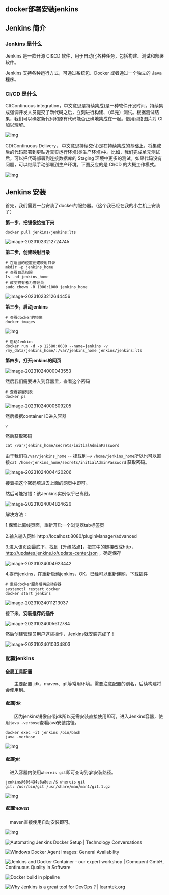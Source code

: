 ## docker部署安装jenkins

## Jenkins 简介

### Jenkins 是什么

Jenkins 是一款开源 CI&CD 软件，用于自动化各种任务，包括构建、测试和部署软件。

Jenkins 支持各种运行方式，可通过系统包、Docker 或者通过一个独立的 Java 程序。

### CI/CD 是什么

CI(Continuous integration，中文意思是持续集成)是一种软件开发时间。持续集成强调开发人员提交了新代码之后，立刻进行构建、（单元）测试。根据测试结果，我们可以确定新代码和原有代码能否正确地集成在一起。借用网络图片对 CI 加以理解。

![img](./docker搭建Jenkins.assets/20200310174528.png)

CD(Continuous Delivery， 中文意思持续交付)是在持续集成的基础上，将集成后的代码部署到更贴近真实运行环境(类生产环境)中。比如，我们完成单元测试后，可以把代码部署到连接数据库的 Staging 环境中更多的测试。如果代码没有问题，可以继续手动部署到生产环境。下图反应的是 CI/CD 的大概工作模式。

![img](./docker搭建Jenkins.assets/20200310174544.png)

## Jenkins 安装

首先，我们需要一台安装了docker的服务器。（这个我已经在我的小主机上安装了）

**第一步，把镜像给拉下来**

```shell
docker pull jenkins/jenkins:lts
```

![image-20231023212724745](./docker搭建Jenkins.assets/image-20231023212724745.png)

**第二步，创建映射目录**

```shell
# 在适当的位置创建映射目录
mkdir -p jenkins_home
# 查看目录权限
ls -nd jenkins_home
# 改变拥有者为管理员
sudo chown -R 1000:1000 jenkins_home
```

![image-20231023212644456](./docker搭建Jenkins.assets/image-20231023212644456.png)

**第三步，启动jenkins**

```shell
# 查看docker的镜像
docker images
```

![img](./docker搭建Jenkins.assets/f7d06dfabdf77eee572258b2f0fcf1b2.png)

```shell
# 启动Jenkins
docker run -d -p 12580:8080 --name=jenkins -v /my_data/jenkins_home/:/var/jenkins_home jenkins/jenkins:lts
```

**第四步，打开jenkins的网页**

![image-20231024000043553](./docker搭建Jenkins.assets/image-20231024000043553.png)

然后我们需要进入到容器里，查看这个密码

```shell
# 查看容器列表
docker ps
```

![image-20231024000609205](./docker搭建Jenkins.assets/image-20231024000609205.png)

然后根据container ID进入容器

```shell
v
```

然后获取密码

```shell
cat /var/jenkins_home/secrets/initialAdminPassword
```

由于我们将`/var/jenkins_home` -- 挂载到--> `/home/jenkins_home`所以也可以直接`cat /home/jenkins_home/secrets/initialAdminPassword` 获取密码。

![image-20231024004420206](./docker搭建Jenkins.assets/image-20231024004420206.png)

接着把这个密码填进去上面的网页中即可。

然后可能报错：该Jenkins实例似乎已离线。

![image-20231024004824626](./docker搭建Jenkins.assets/image-20231024004824626.png)

解决方法：

1.保留此离线页面，重新开启一个浏览器tab标签页

2.输入输入网址 http://localhost:8080/pluginManager/advanced

3.进入该页面最底下，找到【升级站点】，把其中的链接改成http，http://updates.jenkins.io/update-center.json ，确定保存

![image-20231024004923442](./docker搭建Jenkins.assets/image-20231024004923442.png)

4.提示jenkins，在重新启动jenkins，OK，已经可以重新连网，下载插件

```shell
# 重启docker服务后再启动容器
systemctl restart docker
docker start jenkins
```

![image-20231024011213037](./docker搭建Jenkins.assets/image-20231024011213037.png)

接下来，**安装推荐的插件**

![image-20231024005612784](./docker搭建Jenkins.assets/image-20231024005612784.png)

然后创建管理员用户这些操作，Jenkins就安装完成了！

![image-20231024010334803](./docker搭建Jenkins.assets/image-20231024010334803.png)

### 配置jenkins

#### 全局工具配置

  主要配置 jdk、maven、git等常用环境。需要注意配置的别名，后续构建将会使用到。

##### 配置jdk

  因为jenkins镜像自带jdk所以无需安装直接使用即可，进入Jenkins容器，使用`java -verbose`查看java安装路径。

```shell
docker exec -it jenkins /bin/bash
java -verbose
```

![img](./docker搭建Jenkins.assets/172e537ad1f96d88tplv-t2oaga2asx-jj-mark3024000q75.webp)

##### 配置git

 进入容器内使用`whereis git`即可查询到git安装路径。

```text
jenkins@606434c6a8de:/$ whereis git
git: /usr/bin/git /usr/share/man/man1/git.1.gz
```

![img](./docker搭建Jenkins.assets/172e537ad37ba08dtplv-t2oaga2asx-jj-mark3024000q75.webp)

##### 配置maven

 maven直接使用自动安装即可。

![img](./docker搭建Jenkins.assets/172e537ad3ada163tplv-t2oaga2asx-jj-mark3024000q75.webp)

![Automating Jenkins Docker Setup | Technology Conversations](./docker搭建Jenkins.assets/jenkins-docker.png)

![Windows Docker Agent Images: General Availability](./docker搭建Jenkins.assets/dockerJenkins.png)

![Jenkins and Docker Container - our expert workshop | Comquent GmbH,  Continuous Quality in Software](./docker搭建Jenkins.assets/Jenkins-Docker-1698086099175-31.png)

![Docker build in pipeline](./docker搭建Jenkins.assets/logo.png)

![Why Jenkins is a great tool for DevOps ? | learntek.org](./docker搭建Jenkins.assets/jenkins_image.png)
